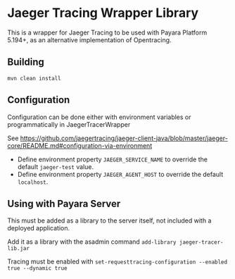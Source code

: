 # Jaeger Tracing Wrapper Library

This is a wrapper for Jaeger Tracing to be used with Payara Platform 5.194+, as an alternative implementation of Opentracing.

## Building

`mvn clean install`

## Configuration

Configuration can be done either with environment variables or programmatically in JaegerTracerWrapper

See https://github.com/jaegertracing/jaeger-client-java/blob/master/jaeger-core/README.md#configuration-via-environment 

- Define environment property `JAEGER_SERVICE_NAME` to override the default `jaeger-test` value.
- Define environment property `JAEGER_AGENT_HOST` to override the default `localhost`.
 
## Using with Payara Server

This must be added as a library to the server itself, not included with a deployed application.

Add it as a library with the asadmin command `add-library jaeger-tracer-lib.jar`

Tracing must be enabled with `set-requesttracing-configuration --enabled true --dynamic true`
